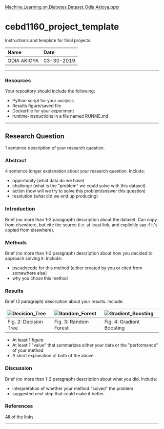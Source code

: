 [Machine.Learning.on.Diabetes.Dataset_Odia.Akioya.pptx](https://github.com/odia101/CEBD_1160_PROJECT/files/2999465/Machine.Learning.on.Diabetes.Dataset_Odia.Akioya.pptx)


# cebd1160_project_template
Instructions and template for final projects.

| Name | Date |
|:-------|:---------------|
|ODIA AKIOYA | 03-30-2019|

-----

### Resources
Your repository should include the following:

- Python script for your analysis
- Results figure/saved file
- Dockerfile for your experiment
- runtime-instructions in a file named RUNME.md

-----

## Research Question

1 sentence description of your research question.

### Abstract

4 sentence longer explanation about your research question. Include:

- opportunity (what data do we have)
- challenge (what is the "problem" we could solve with this dataset)
- action (how will we try to solve this problem/answer this question)
- resolution (what did we end up producing)

### Introduction

Brief (no more than 1-2 paragraph) description about the dataset. Can copy from elsewhere, but cite the source (i.e. at least link, and explicitly say if it's copied from elsewhere).

### Methods

Brief (no more than 1-2 paragraph) description about how you decided to approach solving it. Include:

- pseudocode for this method (either created by you or cited from somewhere else)
- why you chose this method

### Results

Brief (2 paragraph) description about your results. Include:

  

| ![Decision_Tree](https://user-images.githubusercontent.com/47048059/55043471-d2eba900-500c-11e9-9f01-03627c8d3393.png) | ![Random_Forest](https://user-images.githubusercontent.com/47048059/55043474-d848f380-500c-11e9-892a-143fff7696ba.png) | ![Gradient_Boosting](https://user-images.githubusercontent.com/47048059/55043478-de3ed480-500c-11e9-95ea-6e4a1e039c61.png) |
|:-------|:---------------|:---------------|
| Fig. 2: Decision Tree | Fig. 3: Random Forest | Fig. 4: Gradient Boosting |

- At least 1 figure
- At least 1 "value" that summarizes either your data or the "performance" of your method
- A short explanation of both of the above

### Discussion
Brief (no more than 1-2 paragraph) description about what you did. Include:

- interpretation of whether your method "solved" the problem
- suggested next step that could make it better.

### References
All of the links

-------
